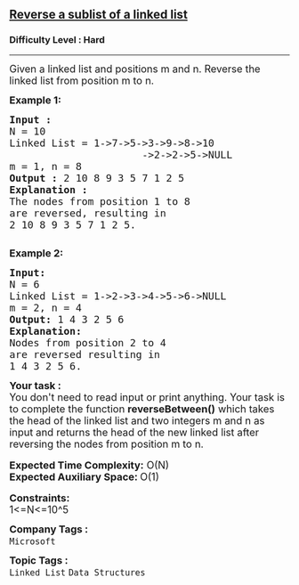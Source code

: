 <h2><a href="https://practice.geeksforgeeks.org/problems/reverse-a-sublist-of-a-linked-list/1?page=1&difficulty[]=2&category[]=Linked%20List&sortBy=submissions">Reverse a sublist of a linked list</a></h2><h3>Difficulty Level : Hard</h3><hr><div class="problems_problem_content__Xm_eO"><p><span style="font-size:18px">Given a linked list and positions m and n. Reverse the linked list from position m to n.</span></p>

<p><strong><span style="font-size:18px">Example 1:</span></strong></p>

<pre><strong><span style="font-size:18px">Input :</span></strong>
<span style="font-size:18px">N = 10</span>
<span style="font-size:18px">Linked List = 1-&gt;7-&gt;5-&gt;3-&gt;9-&gt;8-&gt;10
</span><span style="font-size:18px">                      -&gt;2-&gt;2-&gt;5-&gt;NULL</span>
<span style="font-size:18px">m = 1, n = 8</span>
<span style="font-size:18px"><strong>Output :</strong> 2 10 8 9 3 5 7 1 2 5 </span>
<strong><span style="font-size:18px">Explanation :</span></strong>
<span style="font-size:18px">The nodes from position 1 to 8 
are reversed, resulting in 
</span><span style="font-size:18px">2 10 8 9 3 5 7 1 2 5.</span>

</pre>

<p><strong><span style="font-size:18px">Example 2:</span></strong></p>

<pre><span style="font-size:18px"><strong>Input:</strong>
N = 6
Linked List = 1-&gt;2-&gt;3-&gt;4-&gt;5-&gt;6-&gt;NULL
m = 2, n = 4</span>
<span style="font-size:18px"><strong>Output:</strong> 1 4 3 2 5 6</span>
<strong><span style="font-size:18px">Explanation:</span></strong>
<span style="font-size:18px">Nodes from position 2 to 4 
are reversed resulting in</span>
<span style="font-size:18px">1 4 3 2 5 6.</span></pre>

<div><strong><span style="font-size:18px">Your task :</span></strong></div>

<div><span style="font-size:18px">You don't need to read input or print anything. Your task is to complete the function <strong>reverseBetween()</strong> which takes the head of the linked list and two integers m and n as input and returns the head of the new linked list after reversing the nodes from position m to n.</span></div>

<div>&nbsp;</div>

<div><span style="font-size:18px"><strong>Expected Time Complexity:</strong> O(N)</span></div>

<div><span style="font-size:18px"><strong>Expected Auxiliary Space: </strong>O(1)</span></div>

<div>&nbsp;</div>

<div><strong><span style="font-size:18px">Constraints:</span></strong></div>

<div><span style="font-size:18px">1&lt;=N&lt;=10^5</span></div>
</div><p><span style=font-size:18px><strong>Company Tags : </strong><br><code>Microsoft</code>&nbsp;<br><p><span style=font-size:18px><strong>Topic Tags : </strong><br><code>Linked List</code>&nbsp;<code>Data Structures</code>&nbsp;